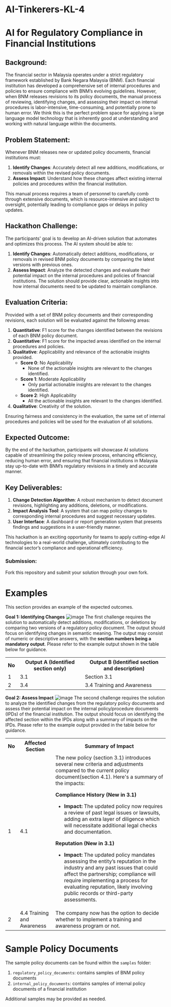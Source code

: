 # AI-Tinkerers-KL-4

# AI for Regulatory Compliance in Financial Institutions

## Background:
The financial sector in Malaysia operates under a strict regulatory framework established by Bank Negara Malaysia (BNM). Each financial institution has developed a comprehensive set of internal procedures and policies to ensure compliance with BNM’s evolving guidelines. However, when BNM releases revisions to its policy documents, the manual process of reviewing, identifying changes, and assessing their impact on internal procedures is labor-intensive, time-consuming, and potentially prone to human error. We think this is the perfect problem space for applying a large language model technology that is inherently good at understanding and working with natural language within the documents.  

## Problem Statement:
Whenever BNM releases new or updated policy documents, financial institutions must:

1. **Identify Changes**: Accurately detect all new additions, modifications, or removals within the revised policy documents.
2. **Assess Impact**: Understand how these changes affect existing internal policies and procedures within the financial institution.

This manual process requires a team of personnel to carefully comb through extensive documents, which is resource-intensive and subject to oversight, potentially leading to compliance gaps or delays in policy updates.

## Hackathon Challenge:
The participants' goal is to develop an AI-driven solution that automates and optimizes this process. The AI system should be able to:

1. **Identify Changes**: Automatically detect additions, modifications, or removals in revised BNM policy documents by comparing the latest versions with previous ones.
2. **Assess Impact**: Analyze the detected changes and evaluate their potential impact on the internal procedures and policies of financial institutions. The solution should provide clear, actionable insights into how internal documents need to be updated to maintain compliance.

## Evaluation Criteria:
Provided with a set of BNM policy documents and their corresponding revisions, each solution will be evaluated against the following areas:

1. **Quantitative**: F1 score for the changes identified between the revisions of each BNM policy document.
2. **Quantitative**: F1 score for the impacted areas identified on the internal procedures and policies.
3. **Qualitative**: Applicability and relevance of the actionable insights provided.
   - **Score 0**: No Applicability
     - None of the actionable insights are relevant to the changes identified.
   - **Score 1**: Moderate Applicability
     - Only partial actionable insights are relevant to the changes identified.
   - **Score 2**: High Applicability
     - All the actionable insights are relevant to the changes identified.
4. **Qualitative**: Creativity of the solution.

Ensuring fairness and consistency in the evaluation, the same set of internal procedures and policies will be used for the evaluation of all solutions.

## Expected Outcome:
By the end of the hackathon, participants will showcase AI solutions capable of streamlining the policy review process, enhancing efficiency, reducing human error, and ensuring that financial institutions in Malaysia stay up-to-date with BNM’s regulatory revisions in a timely and accurate manner.

## Key Deliverables:
1. **Change Detection Algorithm**: A robust mechanism to detect document revisions, highlighting any additions, deletions, or modifications.
2. **Impact Analysis Tool**: A system that can map policy changes to corresponding internal procedures and suggest necessary updates.
3. **User Interface**: A dashboard or report generation system that presents findings and suggestions in a user-friendly manner.

This hackathon is an exciting opportunity for teams to apply cutting-edge AI technologies to a real-world challenge, ultimately contributing to the financial sector’s compliance and operational efficiency. 

### Submission: 
Fork this repository and submit your solution through your own fork.

# Examples
This section provides an example of the expected outcomes.

**Goal 1: Identifying Changes**
![image](https://github.com/user-attachments/assets/2f3cec5e-bfba-4c29-af11-1a5d869d895f)
The first challenge requires the solution to automatically detect additions, modifications, or deletions by comparing two versions of a regulatory policy document. The output should focus on identifying changes in semantic meaning. The output may consist of numeric or descriptive answers, with the **section numbers being a mandatory output**. Please refer to the example output shown in the table below for guidance.

<div align="center">

<table>
    <tr>
        <th>No</th>
        <th>Output A (Identified section only)</th>
        <th>Output B (Identified section and description)</th>
    </tr>
    <tr>
        <td>1</td>
        <td>3.1</td>
        <td>Section 3.1</td>
    </tr>
    <tr>
        <td>2</td>
        <td>3.4</td>
        <td>3.4 Training and Awareness</td>
    </tr>
</table>

</div>

**Goal 2: Assess Impact**
![image](https://github.com/user-attachments/assets/465527aa-3143-4f2c-94b0-80bc85b64a46)
The second challenge requires the solution to analyze the identified changes from the regulatory policy documents and assess their potential impact on the internal policy/procedure documents (IPDs) of the financial institution. The output should focus on identifying the affected section within the IPDs along with a summary of impacts on the IPDs. Please refer to the example output provided in the table below for guidance.

<div align="center">
<table>
    <tr>
        <th>No</th>
        <th>Affected Section</th>
        <th>Summary of Impact</th>
    </tr>
    <tr>
        <td>1</td>
        <td>4.1</td>
        <td>The new policy (section 3.1) introduces several new criteria and adjustments compared to the current policy document(section 4.1). Here's a summary of the impacts:

**Compliance History (New in 3.1)**
- **Impact:** The updated policy now requires a review of past legal issues or lawsuits, adding an extra layer of diligence which will necessitate additional legal checks and documentation.

**Reputation (New in 3.1)**
- **Impact:** The updated policy mandates assessing the entity’s reputation in the industry and any past issues that could affect the partnership; compliance will require implementing a process for evaluating reputation, likely involving public records or third-party assessments.</td>
    </tr>
    <tr>
        <td>2</td>
        <td>4.4 Training and Awareness</td>
        <td>The company now has the option to decide whether to implement a training and awareness program or not.</td>
    </tr>
</table>
</div>

# Sample Policy Documents
The sample policy documents can be found within the `samples` folder:

1) `regulatory_policy_documents`: contains samples of BNM policy documents
2) `internal_policy_documents`: contains samples of internal policy documents of a financial institution

Additional samples may be provided as needed.